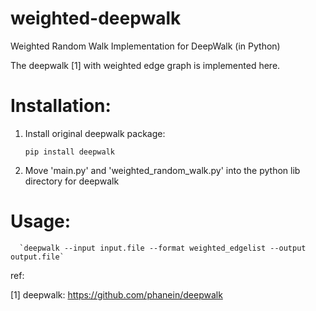 # weighted-deepwalk
Weighted Random Walk Implementation for DeepWalk (in Python) 

The deepwalk [1] with weighted edge graph is implemented here. 

# Installation: 

1. Install original deepwalk package: 

      `pip install deepwalk`

2. Move 'main.py' and 'weighted_random_walk.py' into the python lib directory for deepwalk 

# Usage:

      `deepwalk --input input.file --format weighted_edgelist --output output.file`

ref: 

[1] deepwalk: https://github.com/phanein/deepwalk
